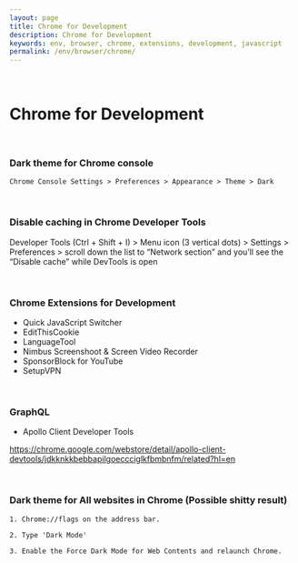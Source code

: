 ```yaml
---
layout: page
title: Chrome for Development
description: Chrome for Development
keywords: env, browser, chrome, extensions, development, javascript
permalink: /env/browser/chrome/
---
```


<br/>

# Chrome for Development

<br/>

### Dark theme for Chrome console

```
Chrome Console Settings > Preferences > Appearance > Theme > Dark
```

<br/>

### Disable caching in Chrome Developer Tools

Developer Tools (Ctrl + Shift + I) > Menu icon (3 vertical dots) > Settings > Preferences > scroll down the list to “Network section” and you’ll see the “Disable cache” while DevTools is open

<br/>

### Chrome Extensions for Development

- Quick JavaScript Switcher
- EditThisCookie
- LanguageTool
- Nimbus Screenshoot & Screen Video Recorder
- SponsorBlock for YouTube
- SetupVPN

<br/>

### GraphQL

- Apollo Client Developer Tools

https://chrome.google.com/webstore/detail/apollo-client-devtools/jdkknkkbebbapilgoeccciglkfbmbnfm/related?hl=en

<br/>

### Dark theme for All websites in Chrome (Possible shitty result)

```
1. Chrome://flags on the address bar.

2. Type 'Dark Mode'

3. Enable the Force Dark Mode for Web Contents and relaunch Chrome.
```
